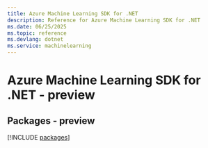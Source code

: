```yaml
---
title: Azure Machine Learning SDK for .NET
description: Reference for Azure Machine Learning SDK for .NET
ms.date: 06/25/2025
ms.topic: reference
ms.devlang: dotnet
ms.service: machinelearning
---
```

# Azure Machine Learning SDK for .NET - preview
## Packages - preview
[!INCLUDE [packages](machine-learning-index.md)]